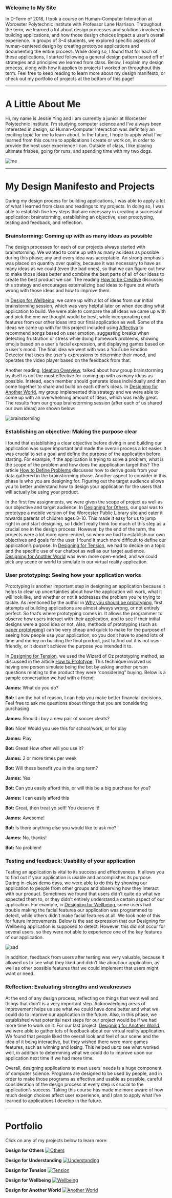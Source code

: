 ### Welcome to My Site

In D-Term of 2018, I took a course on Human-Computer Interaction at Worcester Polytechnic Institute with Professor Lane Harrison. Throughout the term, we learned a lot about design processes and solutions involved in building applications, and how those design choices impact a user’s overall experience. In groups of 3–4 students, we explored specific aspects of human-centered design by creating prototype applications and documenting the entire process. While doing so, I found that for each of these applications, I started following a general design pattern based off of strategies and principles we learned from class. Below, I explain my design process, along with how it applies to projects I worked on throughout this term. Feel free to keep reading to learn more about my design manifesto, or check out my portfolio of projects at the bottom of this page!

* * *

# A Little About Me

Hi, my name is Jessie Ying and I am currently a junior at Worcester Polytechnic Institute. I’m studying computer science and I’ve always been interested in design, so Human-Computer Interaction was definitely an exciting topic for me to learn about. In the future, I hope to apply what I’ve learned from this course to applications I create or work on, in order to provide the best user experience I can. Outside of class, I like playing ultimate frisbee, going for runs, and spending time with my two dogs.

![me](https://jessieying.github.io/design-manifesto/images/jessie-ying.png)

* * *

# My Design Manifesto and Projects

During my design process for building applications, I was able to apply a lot of what I learned from class and readings to my projects. In doing so, I was able to establish five key steps that are necessary in creating a successful application: brainstorming, establishing an objective, user prototyping, testing and feedback, and reflection.



### Brainstorming: Coming up with as many ideas as possible

The design processes for each of our projects always started with brainstorming. We wanted to come up with as many as ideas as possible during this phase; any and every idea was acceptable. An strong emphasis was placed on quantity over quality, because it was necessary to have as many ideas as we could (even the bad ones), so that we can figure out how to make those ideas better and combine the best parts of all of our ideas to create the best product we can. The reading [How to be Creative](http://faculty.washington.edu/ajko/books/design-methods/how-to-be-creative.html) discusses this strategy and encourages externalizing bad ideas to figure out what’s wrong with those ideas and how to improve them.

In [Design for Wellbeing](https://medium.com/design-for-wellbeing/design-for-wellbeing-creating-an-emotion-detector-to-control-videos-41709636be07), we came up with a lot of ideas from our initial brainstorming session, which was very helpful later on when deciding what application to build. We were able to compare the all ideas we came up with and pick the one we thought would be best, while incorporating cool features from our other ideas into our final application as well. Some of the ideas we came up with for this project included using [Affectiva](https://www.affectiva.com) to recommend songs based on user emotion, suggesting breaks when detecting frustration or stress while doing homework problems, showing emojis based on a user's facial expression, and displaying games based on a user's mood. The final idea we went with was a YouTube Emotion Detector that uses the user's expressions to determine their mood, and operates the video player based on the feedback from that.

Another reading, [Ideation Overview](https://kixlab.org/courses/cs374-spring-2017/classes/08-Ideation/), talked about how group brainstorming by itself is not the most effective for coming up with as many ideas as possible. Instead, each member should generate ideas individually and then come together to share and build on each other’s ideas. In [Designing for Another World](https://medium.com/@robertharrison43/design-for-another-world-603bed415e64), my group implemented this strategy and we were able to come up with an overwhelming amount of ideas, which was really great. The results from our group brainstorming session (after each of us shared our own ideas) are shown below:


![brainstorming](https://jessieying.github.io/design-manifesto/images/another-world-brainstorm.jpg)



### Establishing an objective: Making the purpose clear

I found that establishing a clear objective before diving in and building our application was super important and made the overall process a lot easier. It was crucial to set a goal and define the purpose of the application before starting. For example, if the application is trying to solve a problem, what is the scope of the problem and how does the appplication target this? The article [How to Define Problems](http://faculty.washington.edu/ajko/books/design-methods/how-to-define-problems.html) discusses how to derive goals from your data gathered in the brainstorming phase. Another aspect to consider in this phase is who you are designing for. Figuring out the target audience allows you to better understand how to design your application for the users that will actually be using your product.

In the first few assignments, we were given the scope of project as well as our objective and target audience. In [Designing for Others](https://medium.com/@Avorent/an-alternate-design-for-worcester-public-library-21d8021b470c), our goal was to prototype a mobile version of the Worcester Public Library site and cater it towards parents of children ages 3–10. This made it easy for us to jump right in and start designing, so I didn’t really think too much of this step as a crucial one in the design process. However, by the end of the term, the projects were a lot more open-ended, so when we had to establish our own objectives and goals for the user, I found it much more difficult to define our application’s purpose. In [Designing for Tension](https://medium.com/@john3r8amaral/design-for-tension-8081059ed3e5), we had to decide on a topic and the specific use of our chatbot as well as our target audience. [Designing for Another World](https://medium.com/@robertharrison43/design-for-another-world-603bed415e64) was even more open-ended, and we could pick any scene or world to simulate in our virtual reality application.



### User prototyping: Seeing how your application works

Prototyping is another important step in designing an application because it helps to clear up uncertainties about how the application will work, what it will look like, and whether or not it addresses the problem you’re trying to tackle. As mentioned by the author in [Why you should be prototyping](https://medium.com/@rachelbinx/why-you-should-be-prototyping-e4f7d55a6848), first attempts at building applications are almost always wrong, or not entirely perfect. So that’s where prototyping comes in. It allows the programmer to observe how users interact with their application, and to see if their initial designs were a good idea or not. Also, methods of prototyping (such as [paper prototyping](https://www.uxpin.com/studio/blog/paper-prototyping-the-practical-beginners-guide/)) can be very cheap and quick to make for the purpose of seeing how people use your application, so you don’t have to spend lots of time and money on building the final product, just to find out it is not user-friendly, or it doesn’t achieve the purpose you intended it to.

In [Designing for Tension](https://medium.com/@john3r8amaral/design-for-tension-8081059ed3e5), we used the Wizard of Oz prototyping method, as discussed in the article [How to Prototype](http://faculty.washington.edu/ajko/books/design-methods/how-to-prototype.html). This technique involved us having one person simulate being the bot by asking another person questions relating to the product they were “considering” buying. Below is a sample conversation we had with a friend:

**James:** What do you do?

**Bot:** I am the bot of reason, I can help you make better financial decisions. Feel free to ask me questions about things that you are considering purchasing

**James:** Should i buy a new pair of soccer cleats?

**Bot:** Nice! Would you use this for school/work, or for play

**James:** Play

**Bot:** Great! How often will you use it?

**James:** 2 or more times per week

**Bot:** Will these benefit you in the long term?

**James:** Yes

**Bot:** Can you easily afford this, or will this be a big purchase for you?

**James:** I can easily afford this

**Bot:** Great, then treat yo self! You deserve it!

**James:** Awesome!

**Bot:** Is there anything else you would like to ask me?

**James:** No, thanks!

**Bot:** No problem!



### Testing and feedback: Usability of your application

Testing an application is vital to its success and effectiveness. It allows you to find out if your application is usable and accomplishes its purpose. During in-class demo days, we were able to do this by showing our application to people from other groups and observing how they interact with our product. Sometimes we found that users didn’t quite do what we expected them to, or they didn’t entirely understand a certain aspect of our application. For example, in [Designing for Wellbeing](https://medium.com/design-for-wellbeing/design-for-wellbeing-creating-an-emotion-detector-to-control-videos-41709636be07), some users had trouble making the facial features our application was programmed to detect, while others didn’t make facial features at all. We took note of this for future improvements. Below is the sad expression that our Designing for Wellbeing application is supposed to detect. However, this did not occur for several users, so they were not able to experience one of the key features of our application.

![sad](https://jessieying.github.io/design-manifesto/images/wellbeing-sad.png)

In addition, feedback from users after testing was very valuable, because it allowed us to see what they liked and didn’t like about our application, as well as other possible features that we could implement that users might want or need.



### Reflection: Evaluating strengths and weaknesses
At the end of any design process, reflecting on things that went well and things that didn’t is a very important step. Acknowledging areas of improvement helps us see what we could have done better and what we could do to improve our application in the future. Also, in this phase, we established what potential next steps for our project would be  if we had more time to work on it. For our last project, [Designing for Another World](https://medium.com/@robertharrison43/design-for-another-world-603bed415e64), we were able to gather lots of feedback about our virtual reality application. We found that people liked the overall look and feel of our scene and the idea of it being interactive, but they wished there were more games features, such as winning and losing. This helped us to see what worked well, in addition to determining what we could do to improve upon our application next time if we had more time.

Overall, designing applications to meet users’ needs is a huge component of computer science. Programs are designed to be used by people, and in order to make those programs as effective and usable as possible, careful consideration of the design process at every step is crucial to the application’s success. Taking this course has made me more aware of how much design choices affect user experience, and I plan to apply what I’ve learned to applications I develop in the future.



* * *

# Portfolio

Click on any of my projects below to learn more:

**Design for Others**
[![Others](https://jessieying.github.io/design-manifesto/images/design-for-others.png)](https://medium.com/@Avorent/an-alternate-design-for-worcester-public-library-21d8021b470c)

**Design for Understanding**
[![Understanding](https://jessieying.github.io/design-manifesto/images/design-for-understanding.png)](https://medium.com/design-for-understanding-design-process/design-for-understanding-b3d08904b868)

**Design for Tension**
[![Tension](https://jessieying.github.io/design-manifesto/images/design-for-tension.png)](https://medium.com/@john3r8amaral/design-for-tension-8081059ed3e5)

**Design for Wellbeing**
[![Wellbeing](https://jessieying.github.io/design-manifesto/images/design-for-wellbeing.png)](https://medium.com/design-for-wellbeing/design-for-wellbeing-creating-an-emotion-detector-to-control-videos-41709636be07)

**Design for Another World**
[![Another World](https://jessieying.github.io/design-manifesto/images/design-for-another-world.png)](https://medium.com/@robertharrison43/design-for-another-world-603bed415e64)






